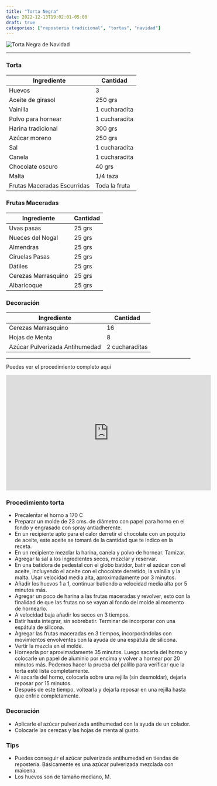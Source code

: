 ```yaml
---
title: "Torta Negra"
date: 2022-12-13T19:02:01-05:00
draft: true
categories: ["reposteria tradicional", "tortas", "navidad"]
---
```

![Torta Negra de Navidad](../../images/torta_negra.jpg)
___
### Torta

| Ingrediente | Cantidad |
| ----------- | ----------- |
| Huevos | 3 |
| Aceite de girasol | 250 grs |
| Vainilla | 1 cucharadita|
| Polvo para hornear | 1 cucharadita |
| Harina tradicional| 300 grs |
| Azúcar moreno | 250 grs |
| Sal | 1 cucharadita |
| Canela | 1 cucharadita |
| Chocolate oscuro | 40 grs |
| Malta | 1/4 taza |
| Frutas Maceradas Escurridas | Toda la fruta |

### Frutas Maceradas

| Ingrediente | Cantidad |
| ----------- | ----------- |
| Uvas pasas | 25 grs |
| Nueces del Nogal | 25 grs |
| Almendras | 25 grs |
| Ciruelas Pasas | 25 grs |
| Dátiles | 25 grs |
| Cerezas Marrasquino | 25 grs |
| Albaricoque | 25 grs |

### Decoración

| Ingrediente | Cantidad |
| ----------- | ----------- |
| Cerezas Marrasquino | 16 |
| Hojas de Menta | 8 |
| Azúcar Pulverizada Antihumedad | 2 cucharaditas |

___

Puedes ver el procedimiento completo aquí
<iframe width="560" height="315" src="https://www.youtube.com/embed/RzuihD2VQGo" title="YouTube video player" frameborder="0" allow="accelerometer; autoplay; clipboard-write; encrypted-media; gyroscope; picture-in-picture" allowfullscreen></iframe>

### Procedimiento torta
- Precalentar el horno a 170 C
- Preparar un molde de 23 cms. de diámetro con papel para horno en el fondo y engrasado con spray antiadherente. 
- En un recipiente apto para el calor derretir el chocolate con un poquito de aceite, este aceite se tomará de la cantidad que te indico en la receta.
- En un recipiente mezclar la harina, canela y polvo de hornear. Tamizar.
- Agregar la sal a los ingredientes secos, mezclar y reservar.
- En una batidora de pedestal con el globo batidor, batir el azúcar con el aceite, incluyendo el aceite con el chocolate derretido, la vainilla y la malta. Usar velocidad media alta, aproximadamente por 3 minutos.
- Añadir los huevos 1 a 1, continuar batiendo a velocidad media alta por 5 minutos más.
- Agregar un poco de harina a las frutas maceradas y revolver, esto con la finalidad de que las frutas no se vayan al fondo del molde al momento de hornearlo. 
- A velocidad baja añadir los secos en 3 tiempos. 
- Batir hasta integrar, sin sobrebatir. Terminar de incorporar con una espátula de silicona.
- Agregar las frutas maceradas en 3 tiempos, incorporándolas con movimientos envolventes con la ayuda de una espátula de silicona.
- Vertir la mezcla en el molde. 
- Hornearla por aproximadamente 35 minutos. Luego sacarla del horno y colocarle un papel de aluminio por encima y volver a hornear por 20 minutos más. Podemos hacer la prueba del palillo para verificar que la torta esté lista completamente.
- Al sacarla del horno, colocarla sobre una rejilla (sin desmoldar), dejarla reposar por 15 minutos.
- Después de este tiempo, voltearla y dejarla reposar en una rejilla hasta que enfrie completamente. 

### Decoración
- Aplicarle el azúcar pulverizada antihumedad con la ayuda de un colador.
- Colocarle las cerezas y las hojas de menta al gusto.

### Tips
- Puedes conseguir el azúcar pulverizada antihumedad en tiendas de repostería. Básicamente es una azúcar pulverizada mezclada con maicena.
- Los huevos son de tamaño mediano, M.